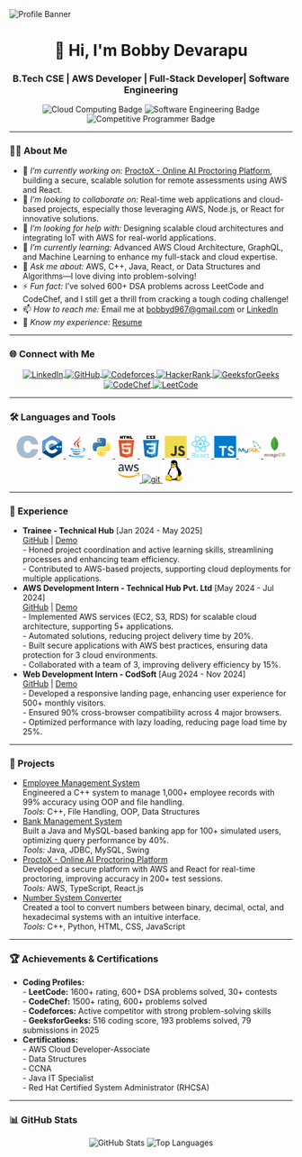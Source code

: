 <!DOCTYPE html>
<html lang="en">
<head>
  <meta charset="UTF-8">
  <meta name="viewport" content="width=device-width, initial-scale=1.0">
  <link href="https://fonts.googleapis.com/css2?family=Poppins:wght@300;400;600&display=swap" rel="stylesheet">
</head>
<body>
  <img src="https://via.placeholder.com/900x200?text=Profile+Banner" alt="Profile Banner" class="profile-banner">
  <h1 align="center">👋 Hi, I'm Bobby Devarapu</h1>
  <h3 align="center">B.Tech CSE | AWS Developer | Full-Stack Developer| Software Engineering </h3>

  <div class="badges" align="center">
    <img src="https://img.shields.io/badge/Cloud%20Computing-AWS%20%26%20Full--Stack-blue?style=for-the-badge" alt="Cloud Computing Badge">
    <img src="https://img.shields.io/badge/Software%20Engineering-C%2B%2B%20%26%20Java-brightgreen?style=for-the-badge" alt="Software Engineering Badge">
    <img src="https://img.shields.io/badge/Competitive%20Programmer-LeetCode%201600%2B-orange?style=for-the-badge" alt="Competitive Programmer Badge">
  </div>

  <hr>

  <div class="about">
    <h3 class="section-title">👨‍💻 About Me</h3>
    <ul>
      <li>🔭 <em>I’m currently working on:</em> <a href="https://github.com/bobbydevarapu/ProctoX">ProctoX - Online AI Proctoring Platform</a>, building a secure, scalable solution for remote assessments using AWS and React.</li>
      <li>👯 <em>I’m looking to collaborate on:</em> Real-time web applications and cloud-based projects, especially those leveraging AWS, Node.js, or React for innovative solutions.</li>
      <li>🤝 <em>I’m looking for help with:</em> Designing scalable cloud architectures and integrating IoT with AWS for real-world applications.</li>
      <li>🌱 <em>I’m currently learning:</em> Advanced AWS Cloud Architecture, GraphQL, and Machine Learning to enhance my full-stack and cloud expertise.</li>
      <li>💬 <em>Ask me about:</em> AWS, C++, Java, React, or Data Structures and Algorithms—I love diving into problem-solving!</li>
      <li>⚡ <em>Fun fact:</em> I’ve solved 600+ DSA problems across LeetCode and CodeChef, and I still get a thrill from cracking a tough coding challenge!</li>
      <li>📫 <em>How to reach me:</em> Email me at <a href="mailto:bobbyd967@gmail.com">bobbyd967@gmail.com</a> or <a href="https://www.linkedin.com/in/bobby-devarapu-43874a2ab/">LinkedIn</a></li>
      <li>📄 <em>Know my experience:</em> <a href="https://drive.google.com/file/d/your-resume-link/view">Resume</a></li>
    </ul>
  </div>

  <hr>

  <div class="connect">
    <h3 class="section-title">🌐 Connect with Me</h3>
    <div align="center">
      <a href="https://www.linkedin.com/in/bobby-devarapu-43874a2ab/" target="_blank">
        <img align="center" src="https://raw.githubusercontent.com/rahuldkjain/github-profile-readme-generator/master/src/images/icons/Social/linked-in-alt.svg" alt="LinkedIn" height="32" width="42" />
      </a>
      <a href="https://github.com/bobbydevarapu" target="_blank">
        <img align="center" src="https://raw.githubusercontent.com/rahuldkjain/github-profile-readme-generator/master/src/images/icons/Social/github.svg" alt="GitHub" height="32" width="42" />
      </a>
      <a href="https://codeforces.com/profile/Bobby_01" target="_blank">
        <img align="center" src="https://raw.githubusercontent.com/rahuldkjain/github-profile-readme-generator/master/src/images/icons/Social/codeforces.svg" alt="Codeforces" height="32" width="42" />
      </a>
      <a href="https://www.hackerrank.com/profile/bobbyd9676" target="_blank">
        <img align="center" src="https://raw.githubusercontent.com/rahuldkjain/github-profile-readme-generator/master/src/images/icons/Social/hackerrank.svg" alt="HackerRank" height="32" width="42" />
      </a>
      <a href="https://www.geeksforgeeks.org/user/bobbydz1hq/" target="_blank">
        <img align="center" src="https://raw.githubusercontent.com/rahuldkjain/github-profile-readme-generator/master/src/images/icons/Social/geeks-for-geeks.svg" alt="GeeksforGeeks" height="32" width="42" />
      </a>
      <a href="https://www.codechef.com/users/bbydevarapu" target="_blank">
        <img align="center" src="https://cdn.jsdelivr.net/npm/simple-icons@3.1.0/icons/codechef.svg" alt="CodeChef" height="32" width="42" />
      </a>
      <a href="https://leetcode.com/u/bobbydevarapu" target="_blank">
        <img align="center" src="https://raw.githubusercontent.com/rahuldkjain/github-profile-readme-generator/master/src/images/icons/Social/leet-code.svg" alt="LeetCode" height="32" width="42" />
      </a>
    </div>
  </div>

  <hr>

  <div class="tools">
    <h3 class="section-title">🛠 Languages and Tools</h3>
    <div align="center">
      <a href="https://www.cprogramming.com/" target="_blank" rel="noreferrer">
        <img src="https://raw.githubusercontent.com/devicons/devicon/master/icons/c/c-original.svg" alt="c" width="40" height="40" />
      </a>
      <a href="https://www.w3schools.com/cpp/" target="_blank" rel="noreferrer">
        <img src="https://raw.githubusercontent.com/devicons/devicon/master/icons/cplusplus/cplusplus-original.svg" alt="cplusplus" width="40" height="40" />
      </a>
      <a href="https://www.java.com" target="_blank" rel="noreferrer">
        <img src="https://raw.githubusercontent.com/devicons/devicon/master/icons/java/java-original.svg" alt="java" width="40" height="40" />
      </a>
      <a href="https://www.python.org" target="_blank" rel="noreferrer">
        <img src="https://raw.githubusercontent.com/devicons/devicon/master/icons/python/python-original.svg" alt="python" width="40" height="40" />
      </a>
      <a href="https://www.w3.org/html/" target="_blank" rel="noreferrer">
        <img src="https://raw.githubusercontent.com/devicons/devicon/master/icons/html5/html5-original-wordmark.svg" alt="html5" width="40" height="40" />
      </a>
      <a href="https://www.w3schools.com/css/" target="_blank" rel="noreferrer">
        <img src="https://raw.githubusercontent.com/devicons/devicon/master/icons/css3/css3-original-wordmark.svg" alt="css3" width="40" height="40" />
      </a>
      <a href="https://developer.mozilla.org/en-US/docs/Web/JavaScript" target="_blank" rel="noreferrer">
        <img src="https://raw.githubusercontent.com/devicons/devicon/master/icons/javascript/javascript-original.svg" alt="javascript" width="40" height="40" />
      </a>
      <a href="https://reactjs.org/" target="_blank" rel="noreferrer">
        <img src="https://raw.githubusercontent.com/devicons/devicon/master/icons/react/react-original-wordmark.svg" alt="react" width="40" height="40" />
      </a>
      <a href="https://www.typescriptlang.org/" target="_blank" rel="noreferrer">
        <img src="https://raw.githubusercontent.com/devicons/devicon/master/icons/typescript/typescript-original.svg" alt="typescript" width="40" height="40" />
      </a>
      <a href="https://www.mysql.com/" target="_blank" rel="noreferrer">
        <img src="https://raw.githubusercontent.com/devicons/devicon/master/icons/mysql/mysql-original-wordmark.svg" alt="mysql" width="40" height="40" />
      </a>
      <a href="https://www.mongodb.com/" target="_blank" rel="noreferrer">
        <img src="https://raw.githubusercontent.com/devicons/devicon/master/icons/mongodb/mongodb-original-wordmark.svg" alt="mongodb" width="40" height="40" />
      </a>
      <a href="https://aws.amazon.com" target="_blank" rel="noreferrer">
        <img src="https://raw.githubusercontent.com/devicons/devicon/master/icons/amazonwebservices/amazonwebservices-original-wordmark.svg" alt="aws" width="40" height="40" />
      </a>
      <a href="https://git-scm.com/" target="_blank" rel="noreferrer">
        <img src="https://www.vectorlogo.zone/logos/git-scm/git-scm-icon.svg" alt="git" width="40" height="40" />
      </a>
      <a href="https://www.linux.org/" target="_blank" rel="noreferrer">
        <img src="https://raw.githubusercontent.com/devicons/devicon/master/icons/linux/linux-original.svg" alt="linux" width="40" height="40" />
      </a>
    </div>
  </div>

  <hr>

  <div class="experience">
    <h3 class="section-title">🚀 Experience</h3>
    <ul>
      <li>
        <strong>Trainee - Technical Hub</strong> [Jan 2024 - May 2025]<br>
        <a href="https://github.com/bobbydevarapu/Technical-Hub-Projects">GitHub</a> | <a href="https://your-demo-link">Demo</a><br>
        - Honed project coordination and active learning skills, streamlining processes and enhancing team efficiency.<br>
        - Contributed to AWS-based projects, supporting cloud deployments for multiple applications.
      </li>
      <li>
        <strong>AWS Development Intern - Technical Hub Pvt. Ltd</strong> [May 2024 - Jul 2024]<br>
        <a href="https://github.com/bobbydevarapu/AWS-Projects">GitHub</a> | <a href="https://your-demo-link">Demo</a><br>
        - Implemented AWS services (EC2, S3, RDS) for scalable cloud architecture, supporting 5+ applications.<br>
        - Automated solutions, reducing project delivery time by 20%.<br>
        - Built secure applications with AWS best practices, ensuring data protection for 3 cloud environments.<br>
        - Collaborated with a team of 3, improving delivery efficiency by 15%.
      </li>
      <li>
        <strong>Web Development Intern - CodSoft</strong> [Aug 2024 - Nov 2024]<br>
        <a href="https://github.com/bobbydevarapu/Web-Projects">GitHub</a> | <a href="https://your-demo-link">Demo</a><br>
        - Developed a responsive landing page, enhancing user experience for 500+ monthly visitors.<br>
        - Ensured 90% cross-browser compatibility across 4 major browsers.<br>
        - Optimized performance with lazy loading, reducing page load time by 25%.
      </li>
    </ul>
  </div>

  <hr>

  <div class="projects">
    <h3 class="section-title">🚀 Projects</h3>
    <ul>
      <li>
        <a href="https://github.com/bobbydevarapu/Employee-Management-System">Employee Management System</a><br>
        Engineered a C++ system to manage 1,000+ employee records with 99% accuracy using OOP and file handling.<br>
        <em>Tools:</em> C++, File Handling, OOP, Data Structures
      </li>
      <li>
        <a href="https://github.com/bobbydevarapu/Bank-Management-System">Bank Management System</a><br>
        Built a Java and MySQL-based banking app for 100+ simulated users, optimizing query performance by 40%.<br>
        <em>Tools:</em> Java, JDBC, MySQL, Swing
      </li>
      <li>
        <a href="https://github.com/bobbydevarapu/ProctoX">ProctoX - Online AI Proctoring Platform</a><br>
        Developed a secure platform with AWS and React for real-time proctoring, improving accuracy in 200+ test sessions.<br>
        <em>Tools:</em> AWS, TypeScript, React.js
      </li>
      <li>
        <a href="https://github.com/bobbydevarapu/Number-System-Converter">Number System Converter</a><br>
        Created a tool to convert numbers between binary, decimal, octal, and hexadecimal systems with an intuitive interface.<br>
        <em>Tools:</em> C++, Python, HTML, CSS, JavaScript
      </li>
    </ul>
  </div>

  <hr>

  <div class="achievements">
    <h3 class="section-title">🏆 Achievements & Certifications</h3>
    <ul>
      <li><strong>Coding Profiles:</strong><br>
        - <strong>LeetCode:</strong> 1600+ rating, 600+ DSA problems solved, 30+ contests<br>
        - <strong>CodeChef:</strong> 1500+ rating, 600+ problems solved<br>
        - <strong>Codeforces:</strong> Active competitor with strong problem-solving skills<br>
        - <strong>GeeksforGeeks:</strong> 516 coding score, 193 problems solved, 79 submissions in 2025
      </li>
      <li><strong>Certifications:</strong><br>
        - AWS Cloud Developer-Associate<br>
        - Data Structures<br>
        - CCNA<br>
        - Java IT Specialist<br>
        - Red Hat Certified System Administrator (RHCSA)
      </li>
    </ul>
  </div>

  <hr>

  <div class="stats">
    <h3 class="section-title">📊 GitHub Stats</h3>
    <div align="center">
      <img src="https://github-readme-stats.vercel.app/api?username=bobbydevarapu&show_icons=true&theme=dracula&hide_border=true" alt="GitHub Stats" />
      <img src="https://github-readme-stats.vercel.app/api/top-langs/?username=bobbydevarapu&layout=compact&theme=dracula&hide_border=true" alt="Top Languages" />
    </div>
  </div>
</body>
</html>
